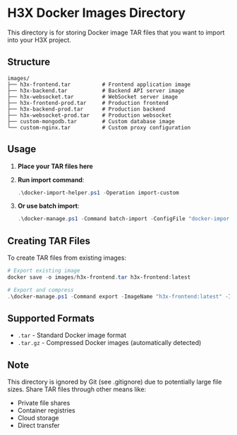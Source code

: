 # H3X Docker Images Directory

This directory is for storing Docker image TAR files that you want to import into your H3X project.

## Structure

```
images/
├── h3x-frontend.tar          # Frontend application image
├── h3x-backend.tar           # Backend API server image  
├── h3x-websocket.tar         # WebSocket server image
├── h3x-frontend-prod.tar     # Production frontend
├── h3x-backend-prod.tar      # Production backend
├── h3x-websocket-prod.tar    # Production websocket
├── custom-mongodb.tar        # Custom database image
└── custom-nginx.tar          # Custom proxy configuration
```

## Usage

1. **Place your TAR files here**
2. **Run import command**:

   ```powershell
   .\docker-import-helper.ps1 -Operation import-custom
   ```

3. **Or use batch import**:

   ```powershell
   .\docker-manage.ps1 -Command batch-import -ConfigFile "docker-import-config.json"
   ```

## Creating TAR Files

To create TAR files from existing images:

```powershell
# Export existing image
docker save -o images/h3x-frontend.tar h3x-frontend:latest

# Export and compress
.\docker-manage.ps1 -Command export -ImageName "h3x-frontend:latest" -ImagePath "images/h3x-frontend.tar" -Compress
```

## Supported Formats

- `.tar` - Standard Docker image format
- `.tar.gz` - Compressed Docker images (automatically detected)

## Note

This directory is ignored by Git (see .gitignore) due to potentially large file sizes. Share TAR files through other means like:

- Private file shares
- Container registries
- Cloud storage
- Direct transfer
